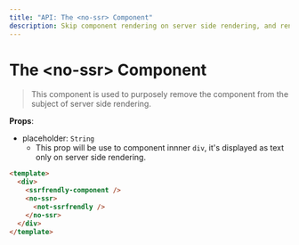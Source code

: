 ```yaml
---
title: "API: The <no-ssr> Component"
description: Skip component rendering on server side rendering, and rendering placeholder text.
---
```


# The &lt;no-ssr&gt; Component

> This component is used to purposely remove the component from the subject of server side rendering.

**Props**:
- placeholder: `String`
  - This prop will be use to component innner `div`, it's displayed as text only on server side rendering.

```html
<template>
  <div>
    <ssrfrendly-component />
    <no-ssr>
      <not-ssrfrendly />
    </no-ssr>
  </div>
</template>
```
